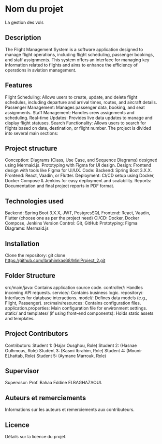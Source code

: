 # Nom du projet
La gestion des vols
## Description

The Flight Management System is a software application designed to manage flight operations, including flight scheduling, passenger bookings, and staff assignments. This system offers an interface for managing key information related to flights and aims to enhance the efficiency of operations in aviation management.
## Features
Flight Scheduling: Allows users to create, update, and delete flight schedules, including departure and arrival times, routes, and aircraft details.
Passenger Management: Manages passenger data, booking, and seat assignments.
Staff Management: Handles crew assignments and scheduling.
Real-time Updates: Provides live data updates to manage and display flight statuses.
Search Functionality: Allows users to search for flights based on date, destination, or flight number.
The project is divided into several main sections:
## Project structure
Conception:
Diagrams (Class, Use Case, and Sequence Diagrams) designed using Mermaid.js.
Prototyping with Figma for UI design.
Design:
Frontend design with tools like Figma for UI/UX.
Code:
Backend: Spring Boot 3.X.X.
Frontend: React, Vaadin, or Flutter.
Deployment:
CI/CD setup using Docker, Docker Compose & Jenkins for easy deployment and scalability.
Reports:
Documentation and final project reports in PDF format.
## Technologies used
Backend: Spring Boot 3.X.X, JWT, PostgresSQL
Frontend: React, Vaadin, Flutter (choose one as per the project need)
CI/CD: Docker, Docker Compose, Jenkins
Version Control: Git, GitHub
Prototyping: Figma
Diagrams: Mermaid.js
## Installation
Clone the repository:
git clone  https://github.com/Ibrahimkas68/MiniProject_2.git

## Folder Structure
src/main/java: Contains application source code.
controller/: Handles incoming API requests.
service/: Contains business logic.
repository/: Interfaces for database interactions.
model/: Defines data models (e.g., Flight, Passenger).
src/main/resources: Contains configuration files.
application.properties: Main configuration file for environment settings.
static/ and templates/ (if using front-end components): Holds static assets and templates.
## Project Contributors
Contributors:
Student 1: (Hajar Ousghou, Role)
Student 2: (Hasnae Oulhmous, Role)
Student 3: (Kasmi Ibrahim, Role)
Student 4: (Mounir ELhattab, Role)
Student 5: (Aymane Marrouk, Role)

## Supervisor
Supervisor: Prof. Bahaa Eddine ELBAGHAZAOUI.

## Auteurs et remerciements
Informations sur les auteurs et remerciements aux contributeurs.

## Licence
Détails sur la licence du projet.